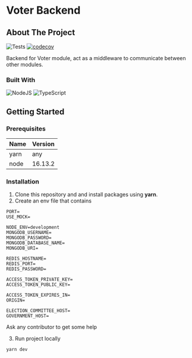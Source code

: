 # Voter Backend

## About The Project

![Tests](https://github.com/Voter-Software-Process-2022/voter-backend/actions/workflows/tests.yml/badge.svg)
[![codecov](https://codecov.io/gh/Voter-Software-Process-2022/voter-backend/branch/main/graph/badge.svg?token=E5LKK421GB)](https://codecov.io/gh/Voter-Software-Process-2022/voter-backend)

Backend for Voter module, act as a middleware to communicate between other modules.

### Built With

![NodeJS](https://img.shields.io/badge/node.js-6DA55F?style=for-the-badge&logo=node.js&logoColor=white)
![TypeScript](https://img.shields.io/badge/typescript-%23007ACC.svg?style=for-the-badge&logo=typescript&logoColor=white)

## Getting Started

### Prerequisites

| Name | Version |
| ---- | ------- |
| yarn | any     |
| node | 16.13.2 |

### Installation

1. Clone this repository and and install packages using **yarn**.
2. Create an env file that contains

```
PORT=
USE_MOCK=

NODE_ENV=development
MONGODB_USERNAME=
MONGODB_PASSWORD=
MONGODB_DATABASE_NAME=
MONGODB_URI=

REDIS_HOSTNAME=
REDIS_PORT=
REDIS_PASSWORD=

ACCESS_TOKEN_PRIVATE_KEY=
ACCESS_TOKEN_PUBLIC_KEY=

ACCESS_TOKEN_EXPIRES_IN=
ORIGIN=

ELECTION_COMMITTEE_HOST=
GOVERNMENT_HOST=
```

Ask any contributor to get some help

3. Run project locally

```
yarn dev
```
